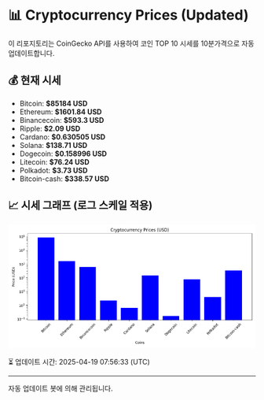 
# 📊 Cryptocurrency Prices (Updated)

이 리포지토리는 CoinGecko API를 사용하여 코인 TOP 10 시세를 10분가격으로 자동 업데이트합니다.

## 💰 현재 시세
- Bitcoin: **$85184 USD**
- Ethereum: **$1601.84 USD**
- Binancecoin: **$593.3 USD**
- Ripple: **$2.09 USD**
- Cardano: **$0.630505 USD**
- Solana: **$138.71 USD**
- Dogecoin: **$0.158996 USD**
- Litecoin: **$76.24 USD**
- Polkadot: **$3.73 USD**
- Bitcoin-cash: **$338.57 USD**

## 📈 시세 그래프 (로그 스케일 적용)
![Crypto Prices](crypto_prices.png)

⏳ 업데이트 시간: 2025-04-19 07:56:33 (UTC)

---
자동 업데이트 봇에 의해 관리됩니다.
